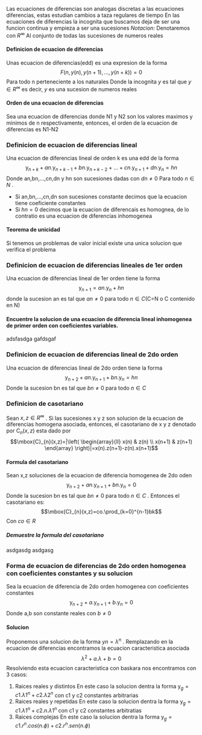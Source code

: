

Las ecuaciones de diferencias son analogas discretas a las ecuaciones diferencias, estas estudian cambios a taza regulares de tiempo
En las ecuaciones de diferencias la incognita que buscamos deja de ser una funcion continua y empieza a ser una sucesiones
*Notacion:* Denotaremos con $R^{\infty}$ Al conjunto de todas las sucesiones de numeros reales
#### Definicion de ecuacion de diferencias
Unas ecuacion de diferencias(edd) es una expresion de la forma $$F(n,y(n),y(n+1),...,y(n+k))=0$$
Para todo n perteneciente a los naturales
Donde la incognita $y$ es tal que $y \in R^{\infty}$ es decir, $y$ es una sucesion de numeros reales
#### Orden de una ecuacion de diferencias
Sea una ecuacion de diferencias donde N1 y N2 son los valores maximos y minimos de n respectivamente, entonces, el orden de la ecuacion de diferencias es N1-N2


### Definicion de ecuacion de diferencias lineal 
Una ecuacion de diferencias lineal de orden k es una edd de la forma $$\mbox{y}_{n+k}+an.\mbox{y}_{n+k-1}+bn.\mbox{y}_{n+k-2}+...+cn.\mbox{y}_{n+1}+dn.\mbox{y}_{n}=hn$$
Donde an,bn,...,cn,dn y hn son sucesiones dadas con $dn\neq 0$ Para todo $n \in N$ .
- Si an,bn,...,cn,dn son sucesiones constante decimos que la ecuacion tiene coeficiente constantes
- Si $hn=0$ decimos que la ecuacion de diferencais es homognea, de lo contratio es una ecuacion de diferencias inhomogenea




#### Teorema de unicidad
Si tenemos un problemas de valor inicial existe una unica solucion que verifica el problema


### Definicion de ecuacion de diferencias lineales de 1er orden 
Una ecuacion de diferencias lineal de 1er orden tiene la forma $$\mbox{y}_{n+1}=an.\mbox{y}_{n}+hn$$
donde la sucesion an es tal que $an \neq 0$ para todo $n \in C$(C=N o C contenido en N)


#### Encuentre la solucion de una ecuacion de diferencia lineal inhomogenea de primer orden con coeficientes variables. 
adsfasdga
gafdsgaf




### Definicion de ecuacion de diferencias lineal de 2do orden 
Una ecuacion de diferencias lineal de 2do orden tiene la forma $$\mbox{y}_{n+2}+an.\mbox{y}_{n+1}+bn.\mbox{y}_{n}=hn$$
Donde la sucesion bn es tal que $bn \neq 0$ para todo $n \in C$ 




### Definicion de casotariano 
Sean $x,z \in R^{\infty}$ . Si las sucesiones x y z son solucion de la ecuacion de diferencias homogena asociada, entonces, el casotariano de x y z denotado por $\mbox{C}_{n}(x,z)$ esta dado por $$\mbox{C}_{n}(x,z)=|\left(
\begin{array}{ll}
x(n) & z(n) \\
x(n+1)   & z(n+1)
\end{array}
\right)|=x(n).z(n+1)-z(n).x(n+1)$$ 



#### Formula del casotariano 
Sean x,z soluciones de la ecuacion de diferencia homogenea de 2do oden $$\mbox{y}_{n+2}+an.\mbox{y}_{n+1}+bn.\mbox{y}_{n}=0$$
Donde la sucesion bn es tal que $bn \neq 0$ para todo $n \in C$ . Entonces el casotariano es: $$\mbox{C}_{n}(x,z)=co.\prod_{k=0}^{n-1}bk$$
Con $co \in R$ 


##### Demuestre la formula del casotariano 
asdgasdg
asdgasg






### Forma de ecuacion de diferencias de 2do orden homogenea con coeficientes constantes y su solucion 
Sea la ecuacion de diferencia de 2do orden homogenea con coeficientes constantes $$\mbox{y}_{n+2}+a.\mbox{y}_{n+1}+b.\mbox{y}_{n}=0$$
Donde a,b son constante reales con $b \neq 0$
#### Solucion
Proponemos una solucion de la forma $yn=\lambda^n$ . Remplazando en la ecuacion de diferencias encontramos la ecuacion caracteristica asociada $$\lambda^2+a.\lambda+b=0$$
Resolviendo esta ecuacion caracteristica con baskara nos encontramos con 3 casos:
1. Raices reales y distintos
En este caso la solucion dentra la forma $\mbox{y}_{g}=c1.\lambda1^n + c2.\lambda2^n$ con c1 y c2 constantes arbitrarias
2. Raices reales y repetidas
En este caso la solucion dentra la forma $\mbox{y}_{g}=c1.\lambda1^n+c2.n.\lambda1^n$ con c1 y c2 constantes arbitratias
3. Raices complejas
En este caso la solucion dentra la forma $\mbox{y}_{g}=c1.r^n.cos(n.\phi)+c2.r^n.sen(n.\phi)$ 

